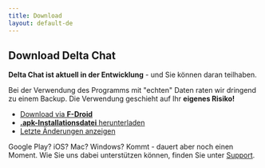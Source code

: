 ```yaml
---
title: Download
layout: default-de
---
```


## Download Delta Chat

**Delta Chat ist aktuell in der Entwicklung** - und Sie können daran teilhaben.

Bei der Verwendung des Programms mit "echten" Daten raten wir dringend zu einem Backup. Die Verwendung geschieht auf Ihr **eigenes Risiko!**

* [Download via **F-Droid**](https://f-droid.org/app/com.b44t.messenger)
* [**.apk-Installationsdatei** herunterladen](https://f-droid.org/repository/browse/?fdid=com.b44t.messenger#downloadbutton)
* [Letzte Änderungen anzeigen](https://github.com/r10s/deltachat-android/blob/master/CHANGELOG.md#delta-chat-changelog)

Google Play? iOS? Mac? Windows? Kommt - dauert aber noch einen Moment. Wie Sie uns dabei unterstützen können, finden Sie unter [Support](support).

